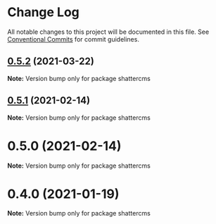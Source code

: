 # Change Log

All notable changes to this project will be documented in this file.
See [Conventional Commits](https://conventionalcommits.org) for commit guidelines.

## [0.5.2](https://github.com/shattercms/cms/compare/v0.5.1...v0.5.2) (2021-03-22)

**Note:** Version bump only for package shattercms





## [0.5.1](https://github.com/shattercms/cms/compare/v0.5.0...v0.5.1) (2021-02-14)

**Note:** Version bump only for package shattercms





# 0.5.0 (2021-02-14)

**Note:** Version bump only for package shattercms





# 0.4.0 (2021-01-19)

**Note:** Version bump only for package shattercms
